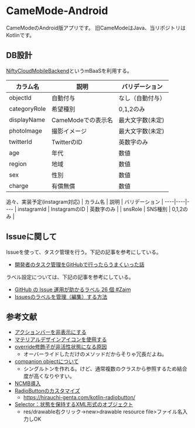 # CameMode-Android
CameModeのAndroid版アプリです。
旧CameModeはJava、当リポジトリはKotlinです。


## DB設計
[NiftyCloudMobileBackend](https://mbaas.nifcloud.com/)というmBaaSを利用する。

| カラム名 | 説明 | バリデーション |
----|----|----
| objectId | 自動付与 | なし（自動付与） |
| categoryRole | 希望種別 | 0,1,2のみ |
| displayName | CameModeでの表示名 | 最大文字数(未定) |
| photoImage | 撮影イメージ | 最大文字数(未定) |
| twitterId | TwitterのID | 英数字のみ |
| age | 年代 | 数値 |
| region | 地域 | 数値 |
| sex | 性別 | 数値 |
| charge | 有償無償 | 数値 |

追々、実装予定(instagram対応)
| カラム名 | 説明 | バリデーション |
----|----|----
| instagramId | InstagramのID | 英数字のみ |
| snsRole | SNS種別 | 0,1,2のみ |

## Issueに関して
Issueを使って、タスク管理を行う。下記の記事を参考にしている。
- [開発者のタスク管理をGitHubで行ったらうまくいった話](https://dev.classmethod.jp/articles/github-issue-driven-dev/)

ラベル設定については、下記の記事を参考にしている。
- [GitHub の Issue 運用が助かるラベル 26 個 #Zaim](https://blog.zaim.co.jp/n/nca91e5bfb920)
- [Issuesのラベルを管理（編集）する方法](https://azunobu.hatenablog.com/entry/2015/09/22/143811)

## 参考文献
- [アクションバーを非表示にする](https://qiita.com/ikemura23/items/76e78132e6903c47c4d7)
- [マテリアルデザインアイコンを使用する](https://qiita.com/hoshiume11/items/b9925d105957d827011a)
- [override修飾子が非活性状態になる原因](https://stackoverflow.com/questions/56906990/why-do-i-get-the-message-redundant-overriding-method)
  - オーバーライドしただけのメソッドだからそりゃ冗長だよね。
- [companion objectについて](https://qiita.com/tkhs0604/items/261e94a42b7097dfd204)
  - シングルトンを作れる。けど、通常複数のクラスから参照するため結合度が高くなりやすい。
- [NCMB導入](https://github.com/NIFCLOUD-mbaas/KotlinDBdemoApp)
- [RadioButtonのカスタマイズ](http://yukimura1227.blog.fc2.com/blog-entry-11.html)
  - https://hirauchi-genta.com/kotlin-radiobutton/
- [Selector：状態を保持するXML形式のオブジェクト](https://developer.android.com/guide/topics/resources/drawable-resource#StateList)
  - res/drawable右クリック→new>drawable resource file>ファイル名入力しOK

